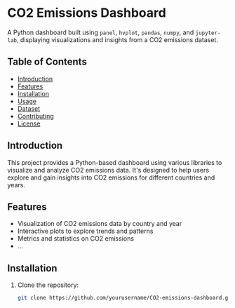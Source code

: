 # CO2 Emissions Dashboard

A Python dashboard built using `panel`, `hvplot`, `pandas`, `numpy`, and `jupyter-lab`, displaying visualizations and insights from a CO2 emissions dataset.

## Table of Contents

- [Introduction](#introduction)
- [Features](#features)
- [Installation](#installation)
- [Usage](#usage)
- [Dataset](#dataset)
- [Contributing](#contributing)
- [License](#license)

## Introduction

This project provides a Python-based dashboard using various libraries to visualize and analyze CO2 emissions data. It's designed to help users explore and gain insights into CO2 emissions for different countries and years.

## Features

- Visualization of CO2 emissions data by country and year
- Interactive plots to explore trends and patterns
- Metrics and statistics on CO2 emissions
- ...

## Installation

1. Clone the repository:

   ```bash
   git clone https://github.com/yourusername/CO2-emissions-dashboard.git


